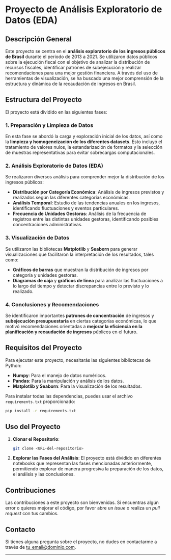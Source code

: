 # Proyecto de Análisis Exploratorio de Datos (EDA)

## Descripción General

Este proyecto se centra en el **análisis exploratorio de los ingresos públicos de Brasil** durante el periodo de 2013 a 2021. Se utilizaron datos públicos sobre la ejecución fiscal con el objetivo de analizar la distribución de recursos fiscales, identificar patrones de subejecución y realizar recomendaciones para una mejor gestión financiera. A través del uso de herramientas de visualización, se ha buscado una mejor comprensión de la estructura y dinámica de la recaudación de ingresos en Brasil.

## Estructura del Proyecto

El proyecto está dividido en las siguientes fases:

### 1. Preparación y Limpieza de Datos
En esta fase se abordó la carga y exploración inicial de los datos, así como la **limpieza y homogeneización de los diferentes datasets**. Esto incluyó el tratamiento de valores nulos, la estandarización de formatos y la selección de muestras representativas para evitar sobrecargas computacionales.

### 2. Análisis Exploratorio de Datos (EDA)
Se realizaron diversos análisis para comprender mejor la distribución de los ingresos públicos:
- **Distribución por Categoría Económica**: Análisis de ingresos previstos y realizados según las diferentes categorías económicas.
- **Análisis Temporal**: Estudio de las tendencias anuales en los ingresos, identificando fluctuaciones y eventos particulares.
- **Frecuencia de Unidades Gestoras**: Análisis de la frecuencia de registros entre las distintas unidades gestoras, identificando posibles concentraciones administrativas.

### 3. Visualización de Datos
Se utilizaron las bibliotecas **Matplotlib** y **Seaborn** para generar visualizaciones que facilitaron la interpretación de los resultados, tales como:
- **Gráficos de barras** que muestran la distribución de ingresos por categoría y unidades gestoras.
- **Diagramas de caja** y **gráficos de línea** para analizar las fluctuaciones a lo largo del tiempo y detectar discrepancias entre lo previsto y lo realizado.

### 4. Conclusiones y Recomendaciones
Se identificaron importantes **patrones de concentración** de ingresos y **subejecución presupuestaria** en ciertas categorías económicas, lo que motivó recomendaciones orientadas a **mejorar la eficiencia en la planificación y recaudación de ingresos** públicos en el futuro.

## Requisitos del Proyecto
Para ejecutar este proyecto, necesitarás las siguientes bibliotecas de Python:

- **Numpy**: Para el manejo de datos numéricos.
- **Pandas**: Para la manipulación y análisis de los datos.
- **Matplotlib y Seaborn**: Para la visualización de los resultados.

Para instalar todas las dependencias, puedes usar el archivo `requirements.txt` proporcionado:
```bash
pip install -r requirements.txt
```

## Uso del Proyecto
1. **Clonar el Repositorio**:
   ```bash
   git clone <URL-del-repositorio>
   ```


3. **Explorar las Fases del Análisis**:
   El proyecto está dividido en diferentes notebooks que representan las fases mencionadas anteriormente, permitiendo explorar de manera progresiva la preparación de los datos, el análisis y las conclusiones.

## Contribuciones
Las contribuciones a este proyecto son bienvenidas. Si encuentras algún error o quieres mejorar el código, por favor abre un *issue* o realiza un *pull request* con tus cambios.


## Contacto
Si tienes alguna pregunta sobre el proyecto, no dudes en contactarme a través de [tu_email@dominio.com](mailto:almazanlucas@gmail.com).

---
